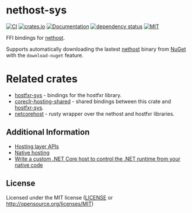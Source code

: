# nethost-sys

[![CI](https://github.com/OpenByteDev/nethost-sys/actions/workflows/ci.yml/badge.svg)](https://github.com/OpenByteDev/nethost-sys/actions/workflows/ci.yml)
[![crates.io](https://img.shields.io/crates/v/nethost-sys.svg)](https://crates.io/crates/nethost-sys)
[![Documentation](https://docs.rs/nethost-sys/badge.svg)](https://docs.rs/nethost-sys)
[![dependency status](https://deps.rs/repo/github/openbytedev/nethost-sys/status.svg)](https://deps.rs/repo/github/openbytedev/nethost-sys)
[![MIT](https://img.shields.io/crates/l/nethost-sys.svg)](https://github.com/OpenByteDev/nethost-sys/blob/master/LICENSE)

<!-- cargo-sync-readme start -->

FFI bindings for [nethost](https://github.com/dotnet/runtime/blob/main/docs/design/features/host-components.md#components-of-the-hosting).

Supports automatically downloading the lastest [nethost](https://github.com/dotnet/runtime/blob/main/docs/design/features/host-components.md#components-of-the-hosting) binary from [NuGet](https://www.nuget.org/) with the `download-nuget` feature.

# Related crates
- [hostfxr-sys](https://crates.io/crates/hostfxr-sys) - bindings for the hostfxr library.
- [coreclr-hosting-shared](https://crates.io/crates/coreclr-hosting-shared) - shared bindings between this crate and [hostfxr-sys](https://crates.io/crates/hostfxr-sys).
- [netcorehost](https://crates.io/crates/netcorehost) - rusty wrapper over the nethost and hostfxr libraries.

## Additional Information
- [Hosting layer APIs](https://github.com/dotnet/core-setup/blob/master/Documentation/design-docs/hosting-layer-apis.md)
- [Native hosting](https://github.com/dotnet/core-setup/blob/master/Documentation/design-docs/native-hosting.md#runtime-properties)
- [Write a custom .NET Core host to control the .NET runtime from your native code](https://docs.microsoft.com/en-us/dotnet/core/tutorials/netcore-hosting)

## License
Licensed under the MIT license ([LICENSE](https://github.com/OpenByteDev/nethost-sys/blob/master/LICENSE) or http://opensource.org/licenses/MIT)

<!-- cargo-sync-readme end -->
